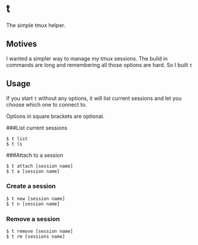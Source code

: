 # t

The simple tmux helper.

## Motives

I wanted a simpler way to manage my tmux sessions. The build in commands are long and remembering all those options are hard. So I built `t`

## Usage

If you start `t` without any options, it will list current sessions and let you choose which one to connect to.

Options in square brackets are optional.


###List current sessions

    $ t list
    $ t ls

###Attach to a session

    $ t attach [session name]
    $ t a [session name]

### Create a session

    $ t new [session name]
    $ t n [session name]

### Remove a session

    $ t remove [session name]
    $ t rm [sessions name]

